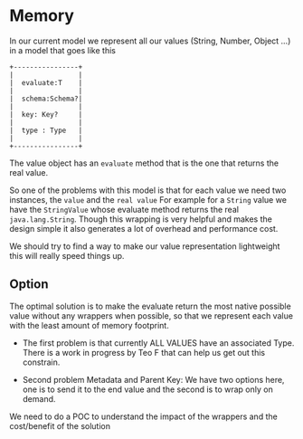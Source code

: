 # Memory


In our current model we represent all our values (String, Number, Object ...) in a model that goes like this


    +----------------+
    |                |
    |  evaluate:T    |
    |                |
    |  schema:Schema?|
    |                |
    |  key: Key?     |
    |                |
    |  type : Type   |
    |                |        
    +----------------+

The value object has an `evaluate` method that is the one that returns the real value. 

So one of the problems with this model is that for each value we need two instances, the `value` and the `real value` For example for a `String` value we have the `StringValue` whose evaluate method returns the real `java.lang.String`. Though this wrapping is very helpful and makes the design simple it also generates a lot of overhead and performance cost. 

We should try to find a way to make our value representation lightweight this will really speed things up. 


## Option

The optimal solution is to make the evaluate return the most native possible value without any wrappers when possible, so that we represent each value with the least amount of memory footprint.

- The first problem is that currently ALL VALUES have an associated Type. There is a work in progress by Teo F that can help us get out this constrain.

- Second problem Metadata and Parent Key: We have two options here, one is to send it to the end value and the second is to wrap only on demand.


We need to do a POC to understand the impact of the wrappers and the cost/benefit of the solution

